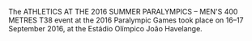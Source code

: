 The ATHLETICS AT THE 2016 SUMMER PARALYMPICS – MEN'S 400 METRES T38 event at the 2016 Paralympic Games took place on 16–17 September 2016, at the Estádio Olímpico João Havelange.
